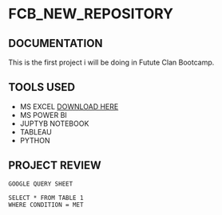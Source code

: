 # FCB_NEW_REPOSITORY
## DOCUMENTATION
This is the first project i will be doing in Futute Clan Bootcamp.

## TOOLS USED
- MS EXCEL [DOWNLOAD HERE](HTTP://MICROSOFT.COM)
- MS POWER BI
- JUPTYB NOTEBOOK
- TABLEAU
- PYTHON


## PROJECT REVIEW
```
GOOGLE QUERY SHEET

SELECT * FROM TABLE 1
WHERE CONDITION = MET
```
